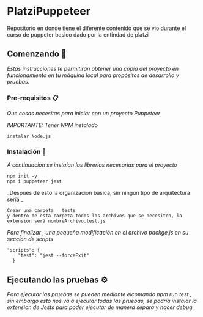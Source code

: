 # PlatziPuppeteer
Repositorio en donde tiene el diferente contenido que se vio durante el curso de puppeter basico dado por la entindad de platzi


## Comenzando 🚀

_Estas instrucciones te permitirán obtener una copia del proyecto en funcionamiento en tu máquina local para propósitos de desarrollo y pruebas._


### Pre-requisitos 📋

_Que cosas necesitas para iniciar con un proyecto Puppeteer_


_IMPORTANTE: Tener NPM instalado_
```
instalar Node.js
```

### Instalación 🔧

_A continuacion se instalan las librerias necesarias para el proyecto_

```
npm init -y 
npm i puppeteer jest

```

_Despues de esto la organizacion basica, sin ningun tipo de arquitectura seríá _

```
Crear una carpeta __tests__
y dentro de esta carpeta todos los archivos que se necesiten, la extension será nombreArchivo.test.js
```

_Para finalizar , una pequeña modificación en el archivo packge.js en su seccion de scripts_

```
"scripts": {
    "test": "jest --forceExit"
  }
```
## Ejecutando las pruebas ⚙️

_Para ejecutar las pruebas se pueden mediante elcomando npm run test , sin embargo esto nos va a ejecutar todas las pruebas, se podria instalar la extension de Jests para poder ejecutar de manera separa y hacer debug_
